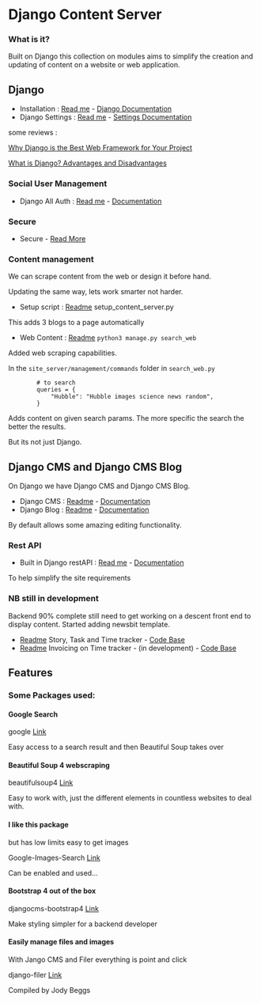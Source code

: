 # Django Content Server


### What is it?


Built on Django this collection on modules aims to simplify the creation and updating of content on a website or web application.


## Django

* Installation : [Read me](installation) - [Django Documentation](https://docs.djangoproject.com/en/3.1/)
* Django Settings : [Read me](site_server) - [Settings Documentation](https://docs.djangoproject.com/en/3.1/topics/settings/)

some reviews :

[Why Django is the Best Web Framework for Your Project](https://steelkiwi.com/blog/why-django-best-web-framework-your-project/)

[What is Django? Advantages and Disadvantages](https://hackr.io/blog/what-is-django-advantages-and-disadvantages-of-using-django)

### Social User Management

* Django All Auth : [Read me](allauth) - [Documentation](https://django-allauth.readthedocs.io/en/latest/)

### Secure

* Secure - [Read More](https://docs.djangoproject.com/en/3.1/topics/security/)

### Content management

We can scrape content from the web or design it before hand.

Updating the same way, lets work smarter not harder.

* Setup script :  [Readme](installation/SETUPSCRIPT.md) setup_content_server.py

This adds 3 blogs to a page automatically

* Web Content :  [Readme](installation/SEARCHWEB.md) `python3 manage.py search_web`

Added web scraping capabilities. 

In the `site_server/management/commands` folder in `search_web.py`

```            
        # to search
        queries = {
            "Hubble": "Hubble images science news random",
        }
```

Adds content on given search params. The more specific the search the better the results.

But its not just Django.

## Django CMS and Django CMS Blog

On Django we have Django CMS and Django CMS Blog.

* Django CMS : [Readme](cms) - [Documentation](https://readthedocs.org/projects/django-cms/)
* Django Blog : [Readme](djangocms_blog) - [Documentation](https://djangocms-blog.readthedocs.io/en/latest/)

By default allows some amazing editing functionality.

### Rest API

* Built in Django restAPI : [Read me](api) - [Documentation](https://www.django-rest-framework.org/)

To help simplify the site requirements


### NB still in development

Backend 90% complete still need to get working on a descent front end to display content.
Started adding newsbit template.


* [Readme](tracker) Story, Task and Time tracker - [Code Base](https://pypi.org/project/django-tasktracker/)
* [Readme](invoicing) Invoicing on Time tracker - (in development) - [Code Base](https://pypi.org/project/django-invoicing/)


## Features

### Some Packages used:

#### Google Search
google [Link](https://pypi.org/project/google/)

Easy access to a search result and then Beautiful Soup takes over

#### Beautiful Soup 4 webscraping
beautifulsoup4 [Link](https://pypi.org/project/BeautifulSoup/)

Easy to work with, just the different elements in countless websites to deal with.

#### I like this package 
but has low limits easy to get images

Google-Images-Search [Link](https://pypi.org/project/Google-Images-Search/)

Can be enabled and used...

#### Bootstrap 4 out of the box

djangocms-bootstrap4 [Link](https://pypi.org/project/djangocms-bootstrap4/)

Make styling simpler for a backend developer

#### Easily manage files and images

With Jango CMS and Filer everything is point and click

django-filer [Link](https://pypi.org/project/django-filer/)




 Compiled by Jody Beggs 